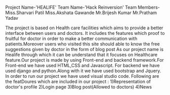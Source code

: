 Project Name-'HEALIFE'
Team Name-'Hack Reinversion'
Team Members- Miss.Sharvari Patil
              Miss.Akshata Gawande
              Mr.Brijesh Kumar
              Mr.Pratham Yadav


The project is based on Health care facilities which aims to provide a better interface between users and doctors.
It includes the features which proof to fruitful for doctor in order to make  a better communication with patients.Moreover users who visited this site should able to know the free suggestions given by doctor in the form of blog post
As our project name is Healife through which it can be understand that it focuses on Healthcare feature.Our project is made by using Front-end and backend framework.For Front-end we have used HTML,CSS and Javascript.
For backend we have used django and python.Along with it we have used bootstrap and Jquery.
In order to run our project we have used visual studio code.
Following are the featDoures which are included in our project :
 1)Representation of doctor's profile
 2)Login page 
 3)Blog post(Allowed to doctors)
 4)News
 
 
 
